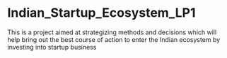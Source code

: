 # Indian_Startup_Ecosystem_LP1
This is a project aimed at strategizing methods and decisions which will help bring out the best course of action to enter the Indian ecosystem by investing into startup business
